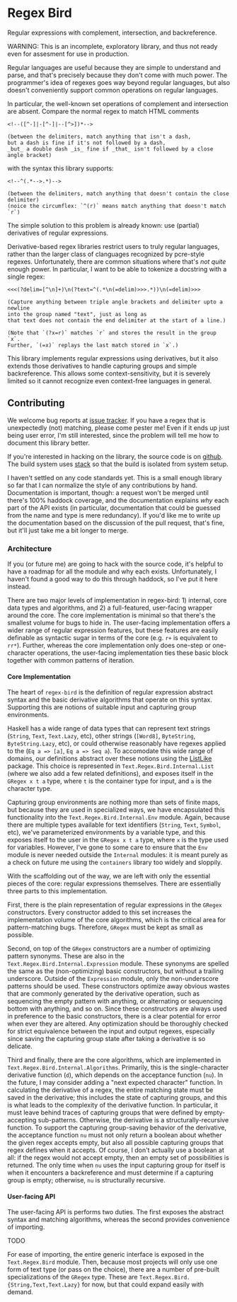 # Regex Bird

Regular expressions with complement, intersection, and backreference.

WARNING: This is an incomplete, exploratory library, and thus not ready even for assesment for use in production.

Regular languages are useful because they are simple to understand and parse, and that's precisely because they don't come with much power.
The programmer's idea of regexes goes way beyond regular languages, but also doesn't conveniently support common operations on regular languages.

In particular, the well-known set operations of complement and intersection are absent.
Compare the normal regex to match HTML comments
```
<!--([^-]|-[^-]|--[^>])*-->

(between the delimiters, match anything that isn't a dash,
but a dash is fine if it's not followed by a dash,
_but_ a double dash _is_ fine if _that_ isn't followed by a close angle bracket)
```
with the syntax this library supports:
```
<!--^(.*-->.*)-->

(between the delimiters, match anything that doesn't contain the close delimiter)
(noice the circumflex: `^(r)` means match anything that doesn't match `r`)
```
The simple solution to this problem is already known: use (partial) derivatives of regular expressions.

Derivative-based regex libraries restrict users to truly regular languages, rather than the larger class of clanguages recognized by pcre-style regexes.
Unfortunately, there are common situations where that's _not quite_ enough power.
In particular, I want to be able to tokenize a docstring with a single regex:
```
<<<(?delim=[^\n]+)\n(?text=^(.*\n(=delim)>>>.*))\n(=delim)>>>

(Capture anything between triple angle brackets and delimiter upto a newline
into the group named "text", just as long as
that text does not contain the end delimiter at the start of a line.)

(Note that `(?x=r)` matches `r` and stores the result in the group `x`.
Further, `(=x)` replays the last match stored in `x`.)
```

This library implements regular expressions using derivatives, but it also extends those derivatives to handle capturing groups and simple backreference.
This allows some context-sensitivity, but it is severely limited so it cannot recognize even context-free languages in general.





## Contributing

We welcome bug reports at [issue tracker](https://github.com/Zankoku-Okuno/regex-bird/issues).
If you have a regex that is unexpectedly (not) matching, please come pester me!
Even if it ends up just being user error, I'm still interested, since the problem will tell me how to document this library better.

If you're interested in hacking on the library, the source code is on [github](https://github.com/Zankoku-Okuno/regex-bird).
The build system uses [stack](https://docs.haskellstack.org/en/stable/README/) so that the build is isolated from system setup.

I haven't settled on any code standards yet.
This is a small enough library so far that I can normalize the style of any contributions by hand.
Documentation is important, though: a request won't be merged until there's 100% haddock coverage, and the documentation explains _why_ each part of the API exists (in particular, documentation that could be guessed from the name and type is mere redundancy).
If you'd like me to write up the documentation based on the discussion of the pull request, that's fine, but it'll just take me a bit longer to merge.


### Architecture

If you (or future me) are going to hack with the source code, it's helpful to have a roadmap for all the module and why each exists.
Unfortunately, I haven't found a good way to do this through haddock, so I've put it here instead.

There are two major levels of implementation in regex-bird: 1) internal, core data types and algorithms, and 2) a full-featured, user-facing wrapper around the core.
The core implementation is minimal so that there's the smallest volume for bugs to hide in.
The user-facing implementation offers a wider range of regular expression features, but these features are easily definable as syntactic sugar in terms of the core (e.g. `r+` is equivalent to `rr*`).
Further, whereas the core implementation only does one-step or one-character operations,
the user-facing implementation ties these basic block together with common patterns of iteration.

#### Core Implementation

The heart of `regex-bird` is the definition of regular expression abstract syntax and the basic derivative algorithms that operate on this syntax.
Supporting this are notions of suitable input and capturing group environments.

Haskell has a wide range of data types that can represent text strings (`String`, `Text`, `Text.Lazy`, etc), other strings (`[Word8]`, `ByteString`, `ByteString.Lazy`, etc), or could otherwise reasonably have regexes applied to the (`Eq a => [a]`, `Eq a => Seq a`).
To accomodate this wide range of domains, our definitions abstract over these notions using the [ListLike](http://hackage.haskell.org/package/ListLike) package.
This choice is represented in `Text.Regex.Bird.Internal.List` (where we also add a few related definitions), and exposes itself in the `GRegex x t a` type, where `t` is the container type for input, and `a` is the character type.

Capturing group environments are nothing more than sets of finite maps, but because they are used in specialized ways, we have encapsulated this functionality into the `Text.Regex.Bird.Internal.Env` module.
Again, because there are multiple types available for text identifiers (`String`, `Text`, `Symbol`, etc), we've parameterized environments by a variable type, and this exposes itself to the user in the `GRegex x t a` type, where `x` is the type used for variables.
However, I've gone to some care to ensure that the `Env` module is never needed outside the `Internal` modules: it is meant purely as a check on future me using the `containers` library too widely and sloppily.

With the scaffolding out of the way, we are left with only the essential pieces of the core: regular expressions themselves.
There are essentially three parts to this implementation.

First, there is the plain representation of regular expressions in the `GRegex` constructors.
Every constructor added to this set increases the implementation volume of the core algorithms, which is the critical area for pattern-matching bugs.
Therefore, `GRegex` must be kept as small as possible.

Second, on top of the `GRegex` constructors are a number of optimizing pattern synonyms.
These are also in the `Text.Regex.Bird.Internal.Expression` module.
These synonyms are spelled the same as the (non-optimizing) basic constructors, but without a trailing underscore.
Outside of the `Expression` module, only the non-underscore patterns should be used.
These constructors optimize away obvious wastes that are commonly generated by the derivative operation, such as sequencing the empty pattern with anything, or alternating or sequencing bottom with anything, and so on.
Since these constructors are always used in preference to the basic constructors, there is a clear potential for error when ever they are altered.
Any optimization should be thoroughly checked for strict equivalence between the input and output regexes, especially since saving the capturing group state after taking a derivative is so delicate.

Third and finally, there are the core algorithms, which are implemented in `Text.Regex.Bird.Internal.Algorithms`.
Primarily, this is the single-character derivative function (`d`), which depends on the acceptance function (`nu`).
In the future, I may consider adding a "next expected character" function.
In calculating the derivative of a regex, the entire matching state must be saved in the derivative; this includes the state of capturing groups, and this is what leads to the complexity of the derivative function.
In particular, it must leave behind traces of capturing groups that were defined by empty-accepting sub-patterns.
Otherwise, the derivative is a structurally-recursive function.
To support the capturing group-saving behavior of the derivative, the acceptance function `nu` must not only return a boolean about whether the given regex accepts empty, but also all possible capturing groups that regex defines when it accepts.
Of course, I don't actually use a boolean at all: if the regex would not accept empty, then an empty set of possibilities is returned.
The only time when `nu` uses the input capturing group for itself is when it encounters a backreference and must determine if a capturing group is empty; otherwise, `nu` is structurally recursive.

#### User-facing API

The user-facing API is performs two duties.
The first exposes the abstract syntax and matching algorithms, whereas the second provides convenience of importing.

TODO

For ease of importing, the entire generic interface is exposed in the `Text.Regex.Bird` module.
Then, because most projects will only use one form of text type (or pass on the choice), there are a number of pre-built specializations of the `GRegex` type.
These are `Text.Regex.Bird.{String,Text,Text.Lazy}` for now, but that could expand easily with demand.
